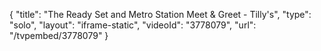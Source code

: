 {
    "title": "The Ready Set and Metro Station Meet & Greet - Tilly's",
    "type": "solo",
    "layout": "iframe-static",
    "videoId": "3778079",
    "url": "\/tvpembed\/3778079"
}